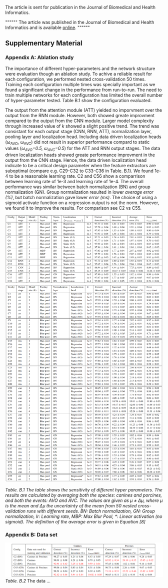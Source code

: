 
The article is sent for publication in the Journal of Biomedical and Health Informatics.

""""""
The article was published in the Journal of Biomedical and Health Informatics and is available 
[online](https://ieeexplore.ieee.org/document/9216477).
""""""

## Supplementary Material


### Appendix A: Ablation study

The importance of different hyper-parameters and the network structure were evaluation though an ablation study. To achive a reliable result for each configuration, we performed nested cross-validation 50 times. Training each configuration multiple times was specially important as we found a significant change in the performance from run-to-run. The need to train multiple networks for each configuration has limited the overall number of hyper-parameter tested. Table B.1 show the configuration evaluated.

The output from the attention module (ATT) yielded no imporvment over the output from the RNN module. However, both showed greate improvment compared to the output from the CNN module. Larger model complexity through increased value of *k* showed a slight positive trend. The trend was consistant for each output stage (CNN, RNN, ATT), normalization layer, pooling layer and localization head. Including data driven localization heads (&omega;<sub>AVO</sub>, &omega;<sub>AVC</sub>) did not result in superior performance compard to static values (*&omega;<sub>AVO</sub>=0.5, &omega;<sub>AVC</sub>=0.5*) for the ATT and RNN output stages. The data driven localization heads showed greate performance improvment in the output from the CNN stage. Hence, the data driven localization head indicate to be a critical design parameter when the feature extractors are suboptimal (compare e.g. C29-C32 to C33-C36 in Table. B.1). We found 1e-4 to be a reasonable learning rate. C2 and C56 show a comparrison between learning rate of 1e-3 and learning rate of 1e-4. The overall performance was similar between batch normalization (BN) and group normalization (GN). Group normalization resulted in lower *average error (%)*, but batch normalization gave lower *error (ms)*. The choice of using a sigmoid activate function on a regression output is not the norm. However, we found it to improve the results. For comparison see C2 vs C55.

![Example Workflow](./images/ablation_studies.png)
![Example Workflow](./images/ablation_studies_large.png)

*Table. B.1 The table shows the sensitivity of different hyper parameters. The results are calculated by averaging both the species: canines and porcines, and both the events: AVO and AVC. The values are given as &mu; &plusmn; &Delta;&mu;, where &mu; is the mean and &Delta;&mu; the uncertainty of the mean from 50 nested cross-validation runs with different seeds. BN: Batch normalization, GN: Group normalization, lr: Learning rate, MBP: Max Blur Pool, \*: Linear activation (no sigmoid). The definition of the average error is given in Equation [8]*


### Appendix B: Data set

![Example Workflow](./images/result_species.png)
*Table. B.2*
The data ...

